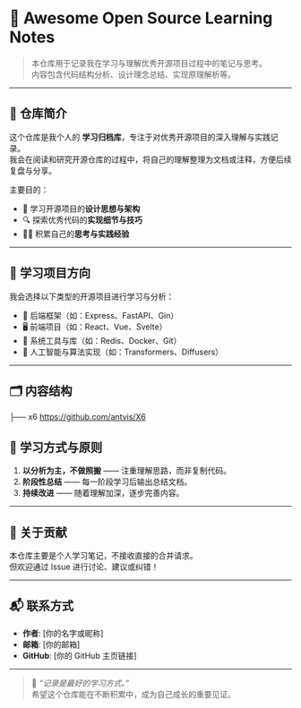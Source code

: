 # 🧠 Awesome Open Source Learning Notes

> 本仓库用于记录我在学习与理解优秀开源项目过程中的笔记与思考。  
> 内容包含代码结构分析、设计理念总结、实现原理解析等。

---

## 📘 仓库简介

这个仓库是我个人的 **学习归档库**，专注于对优秀开源项目的深入理解与实践记录。  
我会在阅读和研究开源仓库的过程中，将自己的理解整理为文档或注释，方便后续复盘与分享。  

主要目的：

- 🧩 学习开源项目的**设计思想与架构**
- 🔍 探索优秀代码的**实现细节与技巧**
- 🧑‍💻 积累自己的**思考与实践经验**

---

## 🧭 学习项目方向

我会选择以下类型的开源项目进行学习与分析：

- 🔧 后端框架（如：Express、FastAPI、Gin）
- 🖥️ 前端项目（如：React、Vue、Svelte）
- 🧩 系统工具与库（如：Redis、Docker、Git）
- 🚀 人工智能与算法实现（如：Transformers、Diffusers）

---

## 🗂️ 内容结构

├── x6 https://github.com/antvis/X6


## 📄 学习方式与原则

1. **以分析为主，不做照搬** —— 注重理解思路，而非复制代码。  
2. **阶段性总结** —— 每一阶段学习后输出总结文档。  
3. **持续改进** —— 随着理解加深，逐步完善内容。  

---

## 🤝 关于贡献

本仓库主要是个人学习笔记，不接收直接的合并请求。  
但欢迎通过 Issue 进行讨论、建议或纠错！

---

## 📬 联系方式

- **作者**: [你的名字或昵称]  
- **邮箱**: [你的邮箱]  
- **GitHub**: [你的 GitHub 主页链接]

---

> 💬 *“记录是最好的学习方式。”*  
> 希望这个仓库能在不断积累中，成为自己成长的重要见证。
